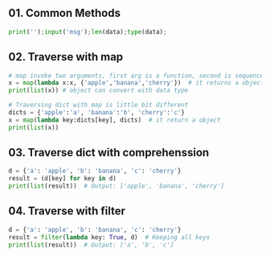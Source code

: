 ## 01. Common Methods
```py
print('');input('msg');len(data);type(data);
```
## 02. Traverse with map 
```py
# map invoke two arguments, first arg is a function, second is sequence data type
x = map(lambda x:x, {'apple','banana','cherry'})  # it returns a object
print(list(x)) # object can convert with data type

# Traversing dict with map is little bit different
dicts = {'apple':'a', 'banana':'b', 'cherry':'c'}
x = map(lambda key:dicts[key], dicts)  # it return a object
print(list(x))
```
## 03. Traverse dict with comprehenssion
```py
d = {'a': 'apple', 'b': 'banana', 'c': 'cherry'}
result = (d[key] for key in d)
print(list(result))  # Output: ['apple', 'banana', 'cherry']
```
## 04. Traverse with filter
```py
d = {'a': 'apple', 'b': 'banana', 'c': 'cherry'}
result = filter(lambda key: True, d)  # Keeping all keys
print(list(result))  # Output: ['a', 'b', 'c']
```
